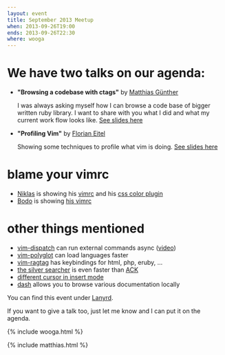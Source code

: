 ```yaml
---
layout: event
title: September 2013 Meetup
when: 2013-09-26T19:00
ends: 2013-09-26T22:30
where: wooga
---
```


# We have two talks on our agenda:



* **"Browsing a codebase with ctags"** by [Matthias Günther](https://twitter.com/wikimatze)

    I was always asking myself how I can browse a code base of bigger written ruby library. I want to share with you
    what I did and what my current work flow looks like. [See slides here](https://bitbucket.org/wikimatze/presentations/src/74438bf5788e85c15f04e4e36faa3aae2da703d2/slides.markdown?at=vim-autocompletion)

* **"Profiling Vim"** by [Florian Eitel](http://feitel.indeedgeek.de/)

    Showing some techniques to profile what vim is doing. [See slides here](/data/vimberlin-2013-09_vimprofiling.html)

# blame your vimrc

  * [Niklas](https://github.com/niklas)
    is showing his [vimrc](https://github.com/niklas/dotvim)
    and his [css color plugin](http://www.vim.org/scripts/script.php?script_id=2150)
  * [Bodo](http://bodotasche.de) is showing [his vimrc](https://github.com/bitboxer/dotfiles/blob/master/tilde/vimrc)

# other things mentioned

  * [vim-dispatch](https://github.com/tpope/vim-dispatch) can run external commands async ([video](http://vimeo.com/63116209]))
  * [vim-polyglot](https://github.com/sheerun/vim-polyglot) can load languages faster
  * [vim-ragtag](http://www.vim.org/scripts/script.php?script_id=1896) has keybindings for html, php, eruby, ...
  * [the silver searcher](https://github.com/ggreer/the_silver_searcher) is even faster than [ACK](https://github.com/petdance/ack2)
  * [different cursor in insert mode](http://vim.wikia.com/wiki/Change_cursor_shape_in_different_modes)
  * [dash](http://kapeli.com/dash) allows you to browse various documentation locally


You can find this event under [Lanyrd](http://lanyrd.com/crdqc).


If you want to give a talk too, just let me know and I can put it on the agenda.

{% include wooga.html %}

{% include matthias.html %}

